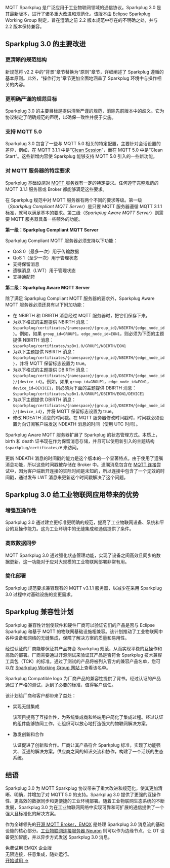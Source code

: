 MQTT Sparkplug 是广泛应用于工业物联网领域的通信协议。Sparkplug 3.0 是其最新版本，进行了诸多重大改进和规范化。该版本由 Eclipse Sparkplug Working Group 制定，旨在澄清之前 2.2 版本规范中存在的不明确之处，并与 2.2 版本保持兼容。

## **Sparkplug 3.0 的主要改进**

### 更清晰的规范结构

新规范将 v2.2 中的“背景”章节替换为“原则”章节，详细阐述了 Sparkplug 遵循的基本原则。此外，“操作行为”章节更加全面地涵盖了 Sparkplug 环境中与操作相关的内容。

### 更明确严谨的规范目标

Sparkplug 3.0 的主要目标是提供清晰严谨的规范，消除先前版本中的歧义。它为协议制定了明确规范的声明，以确保一致性并便于实施。

### 支持 MQTT 5.0

Sparkplug 3.0 包含了一些与 MQTT 5.0 相关的特定配置，主要针对会话设置的差异，例如，在 MQTT 3.1.1 中是“[Clean Session](https://www.emqx.com/zh/blog/mqtt-session)”，而在 MQTT 5.0 中是“Clean Start”。这些新增内容使 Sparkplug 能够支持 MQTT 5.0 引入的一些新功能。

### 对 MQTT 服务器的特定要求

Sparkplug 基础设施对 [MQTT 服务器](https://www.emqx.com/zh/blog/the-ultimate-guide-to-mqtt-broker-comparison)有一定的特定要求。任何遵守完整规范的 MQTT 3.1.1 服务器或 Broker 都能够满足这些要求。

在 Sparkplug 规范中对 MQTT 服务器有两个不同的要求等级。第一级（*Sparkplug Compliant MQTT Server*）是只要 MQTT 服务器遵循 MQTT 3.1.1 标准，就可以满足基本的要求。第二级（*Sparkplug Aware MQTT Server*）则需要 MQTT 服务器具备一些额外的功能。

**第一级：Sparkplug Compliant MQTT Server**

Sparkplug Compliant MQTT 服务器必须支持以下功能：

- QoS 0（最多一次）用于传输数据
- QoS 1（至少一次）用于管理状态
- 支持保留消息
- 遗嘱消息（LWT）用于管理状态
- 支持通配符

**第二级：Sparkplug Aware MQTT Server**

除了满足 Sparkplug Compliant MQTT 服务器的要求外，Sparkplug Aware MQTT 服务器必须还具有以下附加功能：

- 在 NBIRTH 和 DBIRTH 消息经过 MQTT 服务器时，把它们保存下来。
- 为以下格式的主题提供 NBIRTH 消息：`$sparkplug/certificates/{namespace}/{group_id}/NBIRTH/{edge_node_id}`。例如，如果 `group_id=GROUP1`，`edge_node_id=EON1`，则必须为下面的主题提供 NBIRTH 消息：`$sparkplug/certificates/spBv1.0/GROUP1/NBIRTH/EON1`
- 为以下主题提供 NBIRTH 消息：`$sparkplug/certificates/{namespace}/{group_id}/NBIRTH/{edge_node_id}`，并将 MQTT 保留标志设置为 true。
- 为以下格式的主题提供 DBIRTH 消息：`$sparkplug/certificates/{namespace}/{group_id}/DBIRTH/{edge_node_id}/{device_id}`。例如，如果 `group_id=GROUP1`，`edge_node_id=EON1`，`device_id=DEVICE1`，则必须为下面的主题提供 DBIRTH 消息：`$sparkplug/certificates/spBv1.0/GROUP1/DBIRTH/EON1/DEVICE1`
- 为以下主题提供 DBIRTH 消息：`$sparkplug/certificates/{namespace}/{group_id}/DBIRTH/{edge_node_id}/{device_id}`，并将 MQTT 保留标志设置为 true。
- 修改 NDEATH 消息的时间戳。在 MQTT 服务器修改时间戳时，时间戳必须设置为向订阅客户端发送 NDEATH 消息的时间（使用 UTC 时间）。

Sparkplug Aware MQTT 服务器扩展了 Sparkplug 的状态管理方式。本质上，birth 和 death 证书现在作为保留消息存储，并且可以使用新引入的主题结构 `$sparkplug/certificates/#` 来访问。

更新 NDEATH 消息的时间戳的能力是这个版本的一个显著特点。由于使用了遗嘱消息功能，所以这些时间戳被存储在 Broker 中。遗嘱消息包含在 [MQTT 连接](https://www.emqx.com/zh/blog/how-to-set-parameters-when-establishing-an-mqtt-connection)尝试中，因为客户端断开连接的实际时间是未知的，所以连接中包含了一个无效的时间戳，通过发布 LWT 消息来更新这个时间戳解决了这个问题。

## **Sparkplug 3.0 给工业物联网应用带来的优势**

### 增强互操作性

Sparkplug 3.0 通过建立更标准更明确的规范，提高了工业物联网设备、系统和平台的互操作能力。这为工业环境中的无缝集成和通信提供了条件。

### 高效数据同步

MQTT Sparkplug 3.0 通过强化状态管理功能，实现了设备之间高效且同步的数据更新。这一功能对于应对大规模的工业物联网部署非常有用。

### 简化部署

Sparkplug 规范要求兼容现有的 MQTT v3.1.1 服务器，以减少在采用 Sparkplug 3.0 过程中对基础设施的变更需求。

## **Sparkplug 兼容性计划**

Sparkplug 兼容性计划使软件和硬件厂商可以验证它们的产品是否与 Eclipse Sparkplug 和基于 MQTT 的物联网基础设施相兼容。该计划推动了工业物联网中各种设备和网络的无缝集成，保障了解决方案的质量和易用性。

经过认证的厂商能够保证其产品符合 Sparkplug 规范，从而实现平稳的互操作和高效的部署。厂商需要通过开源测试来验证其产品是否符合 Sparkplug 技术兼容工具包（TCK）的标准。通过了测试的产品将被列入官方的兼容产品名单，您可以在 [Sparkplug Working Group 网站](https://www.eclipse.org/org/workinggroups/eclipse_sparkplug_charter.php)上查看该名单。

Sparkplug Compatible logo 为厂商产品的兼容性提供了背书。经过认证的产品通过了严格的测试，达到了必要的标准，值得客户信任。

该计划给厂商和客户都带来了益处：

- 实现无缝集成

  该项目提高了互操作性，为系统集成商和终端用户简化了集成过程。经过认证的组件能够协同工作，让组织可以放心地打造强大的物联网解决方案。

- 激发创新和合作

  认证促进了创新和合作。厂商让其产品符合 Sparkplug 标准，实现了功能强大、互通的解决方案。供应商之间的知识交流和协作，构建了一个活跃的生态系统。

## **结语**

Sparkplug 3.0 为 MQTT Sparkplug 协议带来了重大改进和规范化，使其更加清晰、明确，并增加了对 MQTT 5.0 的支持。Sparkplug 3.0 提供了更强的互操作性、更高效的数据同步和更便捷的工业环境部署。随着工业物联网生态系统的不断发展，Sparkplug 3.0 为在工业物联网网络中实现可靠和可扩展的通信提供了一个强大且标准化的解决方案。

作为全球领先的[开源 MQTT Broker，EMQX](https://www.emqx.io/zh) 是处理 Sparkplug 3.0 消息流的基础设施的核心部分。[工业物联网连接服务器 Neuron](https://neugates.io/zh) 则可以作为边缘节点，让 OT 设备更加智能，并以异步方式发送 Sparkplug 3.0 消息。



<section class="promotion">
    <div>
        免费试用 EMQX 企业版
            <div class="is-size-14 is-text-normal has-text-weight-normal">无限连接，任意集成，随处运行。</div>
    </div>
    <a href="https://www.emqx.com/zh/try?product=enterprise" class="button is-gradient px-5">开始试用 →</a>
</section>
